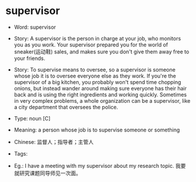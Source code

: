 # supervisor

- Word: supervisor
- Story: A supervisor is the person in charge at your job, who monitors you as you work. Your supervisor prepared you for the world of sneaker(运动鞋) sales, and makes sure you don't give them away free to your friends.
- Story: To supervise means to oversee, so a supervisor is someone whose job it is to oversee everyone else as they work. If you're the supervisor of a big kitchen, you probably won't spend time chopping onions, but instead wander around making sure everyone has their hair back and is using the right ingredients and working quickly. Sometimes in very complex problems, a whole organization can be a supervisor, like a city department that oversees the police.

- Type: noun [C]
- Meaning: a person whose job is to supervise someone or something
- Chinese: 监督人；指导者；主管人
- Tags: 
- Eg.: I have a meeting with my supervisor about my research topic. 我要就研究课题同导师见一次面。

